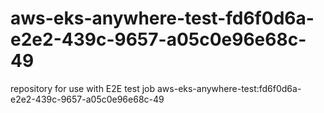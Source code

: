 # aws-eks-anywhere-test-fd6f0d6a-e2e2-439c-9657-a05c0e96e68c-49
repository for use with E2E test job aws-eks-anywhere-test:fd6f0d6a-e2e2-439c-9657-a05c0e96e68c-49
